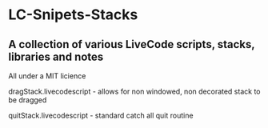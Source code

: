 # LC-Snipets-Stacks

## A collection of various LiveCode scripts, stacks, libraries and notes

All under a MIT licience

dragStack.livecodescript - allows for non windowed, non decorated stack to be dragged

quitStack.livecodescript - standard catch all quit routine
